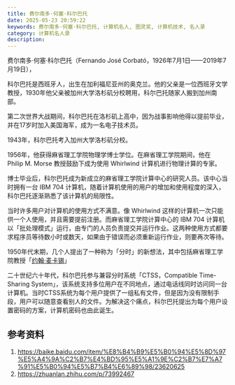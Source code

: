 ```yaml
---
title: 费尔南多·何塞·科尔巴托
date: 2025-05-23 20:59:22
keywords: 费尔南多·何塞·科尔巴托, 计算机名人, 图灵奖, 计算机技术, 名人录
category: 计算机名人录
description: 
---
```


费尔南多·何塞·科尔巴托（Fernando José Corbató，1926年7月1日——2019年7月19日），

科尔巴托是西班牙人，出生在加利福尼亚州的奥克兰。他的父亲是一位西班牙文学教授，1930年他父亲被加州大学洛杉矶分校聘用，科尔巴托随家人搬到加州南部。

第二次世界大战期间，科尔巴托在洛杉矶上高中，因为战事影响他得以提前毕业，并在17岁时加入美国海军，成为一名电子技术员。

1943年，科尔巴托考入加州大学洛杉矶分校。

1956年，他获得麻省理工学院物理学博士学位。在麻省理工学院期间，他在 Philip M. Morse 教授鼓励下成为使用 Whirlwind 计算机进行物理计算的专家。

博士毕业后，科尔巴托成为新成立的麻省理工学院计算中心的研究人员。该中心当时拥有一台 IBM 704 计算机，随着计算机使用的用户的增加和使用程度的深入，科尔巴托逐渐熟悉了该计算机的局限性。

当时许多用户对计算机的使用方式不满意。像 Whirlwind 这样的计算机一次只能供一个人使用，并且需要提前注册。而麻省理工学院计算中心的 IBM 704 计算机以「批处理模式」运行，由专门的人员负责提交并运行作业。这两种使用方式都要求程序员等待数小时或数天，如果由于错误而必须重新运行作业，则要再次等待。

1950年代末期，几个人提出了一种称为「分时」的新想法，其中包括麻省理工学院教授「[约翰·麦卡锡](http://edulinks.cn/2024/04/07/20240407-john-mccarthy/)」

二十世纪六十年代，科尔巴托参与兼容分时系统「CTSS，Compatible Time-Sharing System」，该系统支持多位用户在不同地点，通过电话线同时访问同一台计算机。当时CTSS系统为每个用户提供了一组私有文件，但是因为没有限制手段，用户可以随意查看别人的文件。为解决这个痛点，科尔巴托提出为每个用户设置密码的方案，计算机密码也由此诞生。



## 参考资料
1. https://baike.baidu.com/item/%E8%B4%B9%E5%B0%94%E5%8D%97%E5%A4%9A%C2%B7%E4%BD%95%E5%A1%9E%C2%B7%E7%A7%91%E5%B0%94%E5%B7%B4%E6%89%98/23620625
2. https://zhuanlan.zhihu.com/p/73992467
